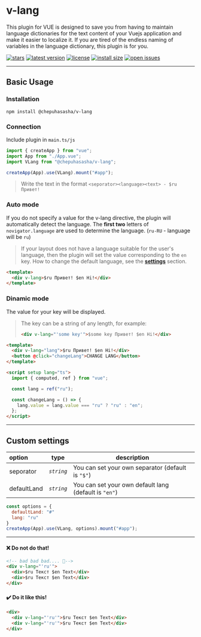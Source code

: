 # v-lang

This plugin for VUE is designed to save you from having to maintain language dictionaries for the text content of your Vuejs application and make it easier to localize it. If you are tired of the endless naming of variables in the language dictionary, this plugin is for you.

[![stars](https://badgen.net/github/stars/chepuhasasha/v-lang)](https://github.com/chepuhasasha/v-lang)
[![latest version](https://badgen.net/npm/v/@chepuhasasha/v-lang)](https://github.com/chepuhasasha/v-lang)
[![license](https://badgen.net/github/license/chepuhasasha/v-lang?color=cyan)](https://github.com/chepuhasasha/v-lang/blob/main/LICENSE)
[![install size](https://badgen.net/packagephobia/install/@chepuhasasha/v-lang?label=npm+install)](https://packagephobia.now.sh/result?p=@chepuhasasha/v-lang)
[![open issues](https://badgen.net/github/open-issues/chepuhasasha/v-lang?label=issues)](https://github.com/chepuhasasha/v-lang/issues)

---

## Basic Usage

### Installation

```
npm install @chepuhasasha/v-lang
```

### Connection

Include plugin in `main.ts/js`

```js
import { createApp } from "vue";
import App from "./App.vue";
import VLang from "@chepuhasasha/v-lang";

createApp(App).use(VLang).mount("#app");
```

> Write the text in the format `<seporator><language><text> - $ru Привет!`

### Auto mode

If you do not specify a value for the v-lang directive, the plugin will automatically detect the language. The **first two** letters of `novigator.language` are used to determine the language. (`ru-RU` - language will be `ru`)

> If your layout does not have a language suitable for the user's language, then the plugin will set the value corresponding to the `en` key. How to change the default language, see the **[settings](#custom-settings)** section.

```html
<template>
  <div v-lang>$ru Привет! $en Hi!</div>
</template>
```

### Dinamic mode

The value for your key will be displayed.

> The key can be a string of any length, for example:
>
> ```html
> <div v-lang="'some key'">$some key Привет! $en Hi!</div>
> ```

```html
<template>
  <div v-lang="lang">$ru Привет! $en Hi!</div>
  <button @click="changeLang">CHANGE LANG</button>
</template>

<script setup lang="ts">
  import { computed, ref } from "vue";

  const lang = ref("ru");

  const changeLang = () => {
    lang.value = lang.value === "ru" ? "ru" : "en";
  };
</script>
```

---

## Custom settings

| option      | type       | description                                           |
| :---------- | ---------- | ----------------------------------------------------- |
| seporator   | _`string`_ | You can set your own separator (default is `"$"`)     |
| defaultLand | _`string`_ | You can set your own default lang (default is `"en"`) |

```js
const options = {
  defaultLand: "#"
  lang: "ru"
}
createApp(App).use(VLang, options).mount("#app");
```

---

#### ❌ Do not do that!

```html
<!-- bad bad bad.... 💩-->
<div v-lang="'ru'">
  <div>$ru Текст $en Text</div>
  <div>$ru Текст $en Text</div>
</div>
```

#### ✔️ Do it like this!

```html
<div>
  <div v-lang="'ru'">$ru Текст $en Text</div>
  <div v-lang="'ru'">$ru Текст $en Text</div>
</div>
```

